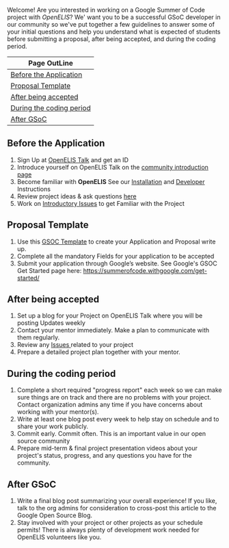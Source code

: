 Welcome! Are you interested in working on a Google Summer of Code project with *OpenELIS*? We' want you to be a successful GSoC developer in our community so we've put together a few guidelines to answer some of your initial questions and help you understand what is expected of students before submitting a proposal, after being accepted, and during the coding period.

|Page OutLine|
|--|
|[Before the Application](#before-the-application)|
|[Proposal Template](#proposal-template)|
|[After being accepted](#after-being-accepted)|
|[During the coding period](#during-the-coding-period)|
|[After GSoC](#after-gsoc)|

## Before the Application
 1. Sign Up at [OpenELIS Talk](https://talk.openelis-global.org/) and get an ID 
 1. Introduce yourself on OpenELIS Talk on the [community introduction page](https://talk.openelis-global.org/t/welcome-please-introduce-yourself/155/8)
 1. Become familiar with **OpenELIS**
   See our [Installation](https://docs.openelis-global.org/en/latest/install/) and [Developer](https://docs.openelis-global.org/en/latest/dev_setup/) Instructions
 1. Review project ideas & ask questions [here ](https://github.com/I-TECH-UW/OpenELIS-Global-2/wiki/Google-Summer-of-Code-(GSOC)#selected-projects-for-gsoc-2024) 
1. Work on [Introductory Issues](https://github.com/orgs/I-TECH-UW/projects/6) to get Familiar with the Project 

## Proposal Template 
 1. Use this [GSOC Template](https://docs.google.com/document/d/1nPcu-UMaibHuASPU6sLnG18sf0ZRoh0fEjzeGZvHcYQ/edit#heading=h.3tq62aycf5sk) to create your Application and Proposal write up.  
 1. Complete all the mandatory Fields for your application to be accepted
 1. Submit your application through Google’s website. See Google's GSOC Get Started page here: https://summerofcode.withgoogle.com/get-started/

## After being accepted
1. Set up a blog for your Project on OpenELIS Talk where you will be posting Updates weekly
1. Contact your mentor immediately. Make a plan to communicate with them regularly. 
1. Review any [Issues ](https://github.com/orgs/I-TECH-UW/projects/3) related to your project 
1. Prepare a detailed project plan together with your mentor.

## During the coding period
1. Complete a short required "progress report" each week so we can make sure things are on track and there are no problems with your project. Contact organization admins any time if you have concerns about working with your mentor(s).
1. Write at least one blog post every week to help stay on schedule and to share your work publicly.
1. Commit early. Commit often. This is an important value in our open source community 
1. Prepare mid-term & final project presentation videos about your project's status, progress, and any questions you have for the community.

## After GSoC
1. Write a final blog post summarizing your overall experience! If you like, talk to the org admins for consideration to cross-post this article to the Google Open Source Blog.
1. Stay involved with your project or other projects as your schedule permits! There is always plenty of development work needed for OpenELIS volunteers like you.


